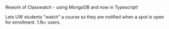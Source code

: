 Rework of Classwatch - using MongoDB and now in Typescript!

Lets UW students "watch" a course so they are notified when a spot is open for enrollment. 1.1k+ users.
